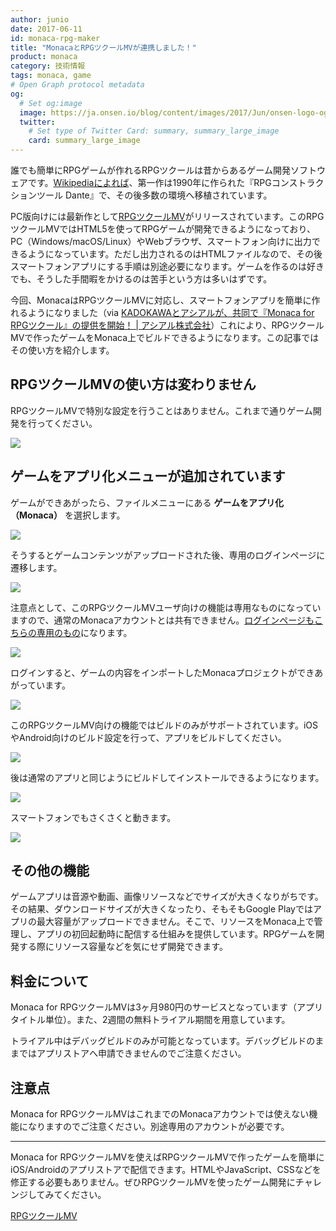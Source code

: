 ```yaml
---
author: junio
date: 2017-06-11
id: monaca-rpg-maker
title: "MonacaとRPGツクールMVが連携しました！"
product: monaca
category: 技術情報
tags: monaca, game
# Open Graph protocol metadata
og:
  # Set og:image
  image: https://ja.onsen.io/blog/content/images/2017/Jun/onsen-logo-ogp.png
  twitter:
    # Set type of Twitter Card: summary, summary_large_image
    card: summary_large_image
---
```


誰でも簡単にRPGゲームが作れるRPGツクールは昔からあるゲーム開発ソフトウェアです。[Wikipediaによれば](https://ja.wikipedia.org/wiki/RPGツクール)、第一作は1990年に作られた『RPGコンストラクションツール Dante』で、その後多数の環境へ移植されています。

PC版向けには最新作として[RPGツクールMV](http://tkool.jp/mv/)がリリースされています。このRPGツクールMVではHTML5を使ってRPGゲームが開発できるようになっており、PC（Windows/macOS/Linux）やWebブラウザ、スマートフォン向けに出力できるようになっています。ただし出力されるのはHTMLファイルなので、その後スマートフォンアプリにする手順は別途必要になります。ゲームを作るのは好きでも、そうした手間暇をかけるのは苦手という方は多いはずです。

今回、MonacaはRPGツクールMVに対応し、スマートフォンアプリを簡単に作れるようになりました（via [KADOKAWAとアシアルが、共同で『Monaca for RPGツクール』の提供を開始！ | アシアル株式会社](http://www.asial.co.jp/pressrelease/457)）これにより、RPGツクールMVで作ったゲームをMonaca上でビルドできるようになります。この記事ではその使い方を紹介します。

## RPGツクールMVの使い方は変わりません

RPGツクールMVで特別な設定を行うことはありません。これまで通りゲーム開発を行ってください。

![](/blog/content/images/2017/Jun/monaca-rpg-maker-17.png)

## ゲームをアプリ化メニューが追加されています

ゲームができあがったら、ファイルメニューにある **ゲームをアプリ化（Monaca）** を選択します。

![](/blog/content/images/2017/Jun/monaca-rpg-maker-1.png)

そうするとゲームコンテンツがアップロードされた後、専用のログインページに遷移します。

![](/blog/content/images/2017/Jun/monaca-rpg-maker-5.png)

注意点として、このRPGツクールMVユーザ向けの機能は専用なものになっていますので、通常のMonacaアカウントとは共有できません。[ログインページもこちらの専用のもの](https://app.monaca.mobi/ja/rpgtkool/login)になります。

![](/blog/content/images/2017/Jun/monaca-rpg-maker-6.png)

ログインすると、ゲームの内容をインポートしたMonacaプロジェクトができあがっています。

![](/blog/content/images/2017/Jun/monaca-rpg-maker-8.png)

このRPGツクールMV向けの機能ではビルドのみがサポートされています。iOSやAndroid向けのビルド設定を行って、アプリをビルドしてください。

![](/blog/content/images/2017/Jun/monaca-rpg-maker-10.png)

後は通常のアプリと同じようにビルドしてインストールできるようになります。

![](/blog/content/images/2017/Jun/monaca-rpg-maker-16.png)

スマートフォンでもさくさくと動きます。

![](/blog/content/images/2017/Jun/monaca-rpg-maker-2.png)

## その他の機能

ゲームアプリは音源や動画、画像リソースなどでサイズが大きくなりがちです。その結果、ダウンロードサイズが大きくなったり、そもそもGoogle Playではアプリの最大容量がアップロードできません。そこで、リソースをMonaca上で管理し、アプリの初回起動時に配信する仕組みを提供しています。RPGゲームを開発する際にリソース容量などを気にせず開発できます。

## 料金について

Monaca for RPGツクールMVは3ヶ月980円のサービスとなっています（アプリタイトル単位）。また、2週間の無料トライアル期間を用意しています。

トライアル中はデバッグビルドのみが可能となっています。デバッグビルドのままではアプリストアへ申請できませんのでご注意ください。

## 注意点

Monaca for RPGツクールMVはこれまでのMonacaアカウントでは使えない機能になりますのでご注意ください。別途専用のアカウントが必要です。

----

Monaca for RPGツクールMVを使えばRPGツクールMVで作ったゲームを簡単にiOS/Androidのアプリストアで配信できます。HTMLやJavaScript、CSSなどを修正する必要もありません。ぜひRPGツクールMVを使ったゲーム開発にチャレンジしてみてください。

[RPGツクールMV](http://tkool.jp/mv/)
